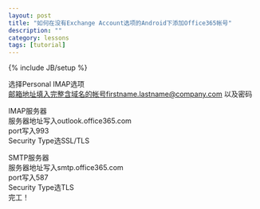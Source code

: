 ```yaml
---
layout: post
title: "如何在没有Exchange Account选项的Android下添加Office365帐号"
description: ""
category: lessons
tags: [tutorial]
---
```

{% include JB/setup %}

  选择Personal IMAP选项  
邮箱地址填入完整含域名的帐号firstname.lastname@company.com 以及密码

  IMAP服务器  
服务器地址写入outlook.office365.com  
port写入993  
Security Type选SSL/TLS  

  SMTP服务器  
服务器地址写入smtp.office365.com  
port写入587  
Security Type选TLS  
完工！